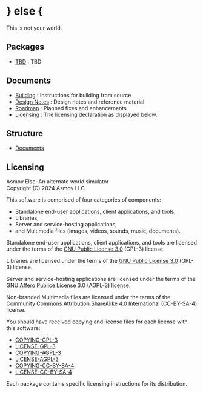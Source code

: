 } else {
================================================================================

This is not your world.

Packages
--------------------------------------------------------------------------------
- [TBD](./) : TBD 


Documents
--------------------------------------------------------------------------------
- [Building](./BUILDING.md) : Instructions for building from source
- [Design Notes](./docs/design/README.md) : Design notes and reference material
- [Roadmap](./docs/Roadmap.md) : Planned fixes and enhancements
- [Licensing](./docs/licensing/README.md) : The licensing declaration as displayed below.


Structure
--------------------------------------------------------------------------------
- [Documents](./docs)


Licensing
--------------------------------------------------------------------------------
Asmov Else: An alternate world simulator  
Copyright (C) 2024 Asmov LLC  

This software is comprised of four categories of components:
- Standalone end-user applications, client applications, and tools,
- Libraries,
- Server and service-hosting applications,
- and Multimedia files (images, videos, sounds, music, documents).

Standalone end-user applications, client applications, and tools are
licensed under the terms of the [GNU Public License 3.0](https://www.gnu.org/licenses/) (GPL-3) license.

Libraries are licensed under the terms of the [GNU Public License 3.0](https://www.gnu.org/licenses/) (GPL-3) license.

Server and service-hosting applications are licensed under the terms of
the [GNU Affero Publice License 3.0](https://www.gnu.org/licenses/) (AGPL-3) license.

Non-branded Multimedia files are licensed under the terms of the
[Community Commons Attribution ShareAlike 4.0 International](http://creativecommons.org/licenses/by-sa/4.0) (CC-BY-SA-4) license.

You should have received copying and license files for each license with this
software:
- [COPYING-GPL-3](COPYING-GPL-3.txt)
- [LICENSE-GPL-3](LICENSE-GPL-3.txt)
- [COPYING-AGPL-3](COPYING-AGPL-3.txt)
- [LICENSE-AGPL-3](LICENSE-AGPL-3.txt)
- [COPYING-CC-BY-SA-4](COPYING-CC-BY-SA-4.txt)
- [LICENSE-CC-BY-SA-4](LICENSE-CC-BY-SA-4.txt)

Each package contains specific licensing instructions for its distribution.





